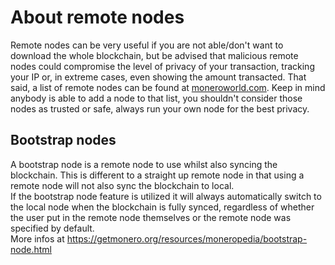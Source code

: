 # About remote nodes

Remote nodes can be very useful if you are not able/don't want to download the whole blockchain, but be advised that malicious remote nodes could compromise the level of privacy of your transaction, tracking your IP or, in extreme cases, even showing the amount transacted. That said, a list of remote nodes can be found at [moneroworld.com](https://moneroworld.com). Keep in mind anybody is able to add a node to that list, you shouldn't consider those nodes as trusted or safe, always run your own node for the best privacy.

## Bootstrap nodes

A bootstrap node is a remote node to use whilst also syncing the blockchain. This is different to a straight up remote node in that using a remote node will not also sync the blockchain to local.    
If the bootstrap node feature is utilized it will always automatically switch to the local node when the blockchain is fully synced, regardless of whether the user put in the remote node themselves or the remote node was specified by default.    
More infos at https://getmonero.org/resources/moneropedia/bootstrap-node.html


